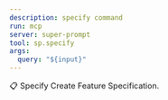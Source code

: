 ```yaml
---
description: specify command
run: mcp
server: super-prompt
tool: sp.specify
args:
  query: "${input}"
---
```


📋 Specify
Create Feature Specification.
